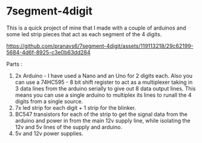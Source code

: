 # 7segment-4digit

This is a quick project of mine that I made with a couple of arduinos and some led strip pieces that act as each segment of the 4 digits.

https://github.com/pranavs6/7segment-4digit/assets/119113218/29c62199-5684-4d6f-8925-c3e0b63dd284

Parts :
  1. 2x Arduino - I have used a Nano and an Uno for 2 digits each. Also you can use a 74HC595 - 8 bit shift register to act as a multiplexer taking in 3 data lines
     from the arduino serially to give out 8 data output lines. This means you can use a single arduino to multiplex its lines to runall the 4 digits from a
     single source.
  2. 7x led strip for each digit + 1 strip for the blinker.
  3. BC547 transistors for each of the strip to get the signal data from the arduino and power in from the main 12v supply line, while isolating the 12v and 5v
     lines of the supply and arduino.
  4. 5v and 12v power supplies.
